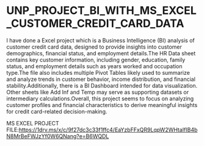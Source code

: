 # UNP_PROJECT_BI_WITH_MS_EXCEL_CUSTOMER_CREDIT_CARD_DATA

I have done a Excel project which is a Business Intelligence (BI) analysis of customer credit card data, designed to provide insights into customer demographics, financial status, and employment details.The HR Data sheet contains key customer information, including gender, education, family status, and employment details such as years worked and occupation type.The file also includes multiple Pivot Tables likely used to summarize and analyze trends in customer behavior, income distribution, and financial stability.Additionally, there is a BI Dashboard intended for data visualization. Other sheets like Add Inf and Temp may serve as supporting datasets or intermediary calculations.Overall, this project seems to focus on analyzing customer profiles and financial characteristics to derive meaningful insights for credit card-related decision-making.

MS EXCEL PROJECT FILE:https://1drv.ms/x/c/9f27dc3c33f1ffc4/EaYzbFFxQR9LqpW2WHtaIfIB4bN8MrBeFWJzYf0W6QNang?e=B6WQDL
